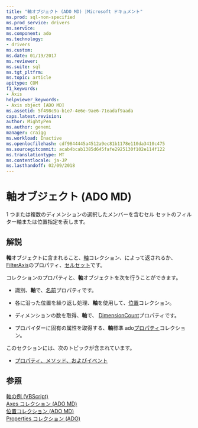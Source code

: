 ```yaml
---
title: "軸オブジェクト (ADO MD) |Microsoft ドキュメント"
ms.prod: sql-non-specified
ms.prod_service: drivers
ms.service: 
ms.component: ado
ms.technology:
- drivers
ms.custom: 
ms.date: 01/19/2017
ms.reviewer: 
ms.suite: sql
ms.tgt_pltfrm: 
ms.topic: article
apitype: COM
f1_keywords:
- Axis
helpviewer_keywords:
- Axis object [ADO MD]
ms.assetid: 5f498c9a-b1e7-4e6e-9ae6-71eadaf9aada
caps.latest.revision: 
author: MightyPen
ms.author: genemi
manager: craigg
ms.workload: Inactive
ms.openlocfilehash: cdf9844445a4512a9ec81b1178e110da3410c475
ms.sourcegitcommit: acab4bcab1385d645fafe2925130f102e114f122
ms.translationtype: MT
ms.contentlocale: ja-JP
ms.lasthandoff: 02/09/2018
---
```

# <a name="axis-object-ado-md"></a>軸オブジェクト (ADO MD)
1 つまたは複数のディメンションの選択したメンバーを含むセル セットのフィルター軸または位置指定を表します。  
  
## <a name="remarks"></a>解説  
 **軸**オブジェクトに含まれること、[軸](../../../ado/reference/ado-md-api/axes-collection-ado-md.md)コレクション、によって返されるか、 [FilterAxis](../../../ado/reference/ado-md-api/filteraxis-property-ado-md.md)のプロパティ、[セルセット](../../../ado/reference/ado-md-api/cellset-object-ado-md.md)です。  
  
 コレクションのプロパティと、**軸**オブジェクトを次を行うことができます。  
  
-   識別、**軸**で、[名前](../../../ado/reference/ado-md-api/name-property-ado-md.md)プロパティです。  
  
-   各に沿った位置を繰り返し処理、**軸**を使用して、[位置](../../../ado/reference/ado-md-api/positions-collection-ado-md.md)コレクション。  
  
-   ディメンションの数を取得、**軸**で、 [DimensionCount](../../../ado/reference/ado-md-api/dimensioncount-property-ado-md.md)プロパティです。  
  
-   プロバイダーに固有の属性を取得する、**軸**標準 ado[プロパティ](../../../ado/reference/ado-api/properties-collection-ado.md)コレクション。  
  
 このセクションには、次のトピックが含まれています。  
  
-   [プロパティ、メソッド、およびイベント](../../../ado/reference/ado-md-api/axis-object-properties-methods-and-events.md)  
  
## <a name="see-also"></a>参照  
 [軸の例 (VBScript)](../../../ado/reference/ado-md-api/axis-example-vbscript.md)   
 [Axes コレクション (ADO MD)](../../../ado/reference/ado-md-api/axes-collection-ado-md.md)   
 [位置コレクション (ADO MD)](../../../ado/reference/ado-md-api/positions-collection-ado-md.md)   
 [Properties コレクション (ADO)](../../../ado/reference/ado-api/properties-collection-ado.md)
